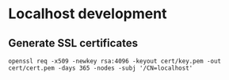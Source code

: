 # Localhost development

## Generate SSL certificates

```shell
openssl req -x509 -newkey rsa:4096 -keyout cert/key.pem -out cert/cert.pem -days 365 -nodes -subj '/CN=localhost'
```
